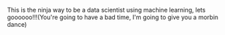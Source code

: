 This is the ninja way to be a data scientist using machine learning, lets goooooo!!!(You're going to have a bad time, I'm going to give you a morbin dance)